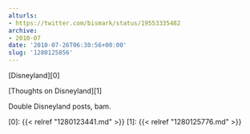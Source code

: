 ```yaml
---
alturls:
- https://twitter.com/bismark/status/19553335482
archive:
- 2010-07
date: '2010-07-26T06:30:56+00:00'
slug: '1280125856'
---
```


[Disneyland][0]

[Thoughts on Disneyland][1]

Double Disneyland posts, bam.

[0]: {{< relref "1280123441.md" >}}
[1]: {{< relref "1280125776.md" >}}



